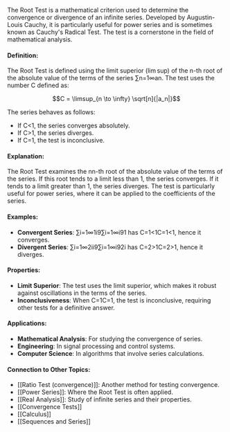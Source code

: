 The Root Test is a mathematical criterion used to determine the convergence or divergence of an infinite series. Developed by Augustin-Louis Cauchy, it is particularly useful for power series and is sometimes known as Cauchy's Radical Test. The test is a cornerstone in the field of mathematical analysis.

#### Definition:

The Root Test is defined using the limit superior (lim sup⁡) of the n-th root of the absolute value of the terms of the series ∑n=1∞an​. The test uses the number C defined as:

$$C = \limsup_{n \to \infty} \sqrt[n]{|a_n|}$$


The series behaves as follows:

- If C<1, the series converges absolutely.
- If C>1, the series diverges.
- If C=1, the test is inconclusive.

#### Explanation:

The Root Test examines the nn-th root of the absolute value of the terms of the series. If this root tends to a limit less than 1, the series converges. If it tends to a limit greater than 1, the series diverges. The test is particularly useful for power series, where it can be applied to the coefficients of the series.

#### Examples:

- **Convergent Series**: ∑i=1∞1i9∑i=1∞​i91​ has C=1<1C=1<1, hence it converges.
- **Divergent Series**: ∑i=1∞2ii9∑i=1∞​i92i​ has C=2>1C=2>1, hence it diverges.

#### Properties:

- **Limit Superior**: The test uses the limit superior, which makes it robust against oscillations in the terms of the series.
- **Inconclusiveness**: When C=1C=1, the test is inconclusive, requiring other tests for a definitive answer.

#### Applications:

- **Mathematical Analysis**: For studying the convergence of series.
- **Engineering**: In signal processing and control systems.
- **Computer Science**: In algorithms that involve series calculations.

#### Connection to Other Topics:

- [[Ratio Test (convergence)]]: Another method for testing convergence.
- [[Power Series]]: Where the Root Test is often applied.
- [[Real Analysis]]: Study of infinite series and their properties.
- [[Convergence Tests]]
- [[Calculus]]
- [[Sequences and Series]]